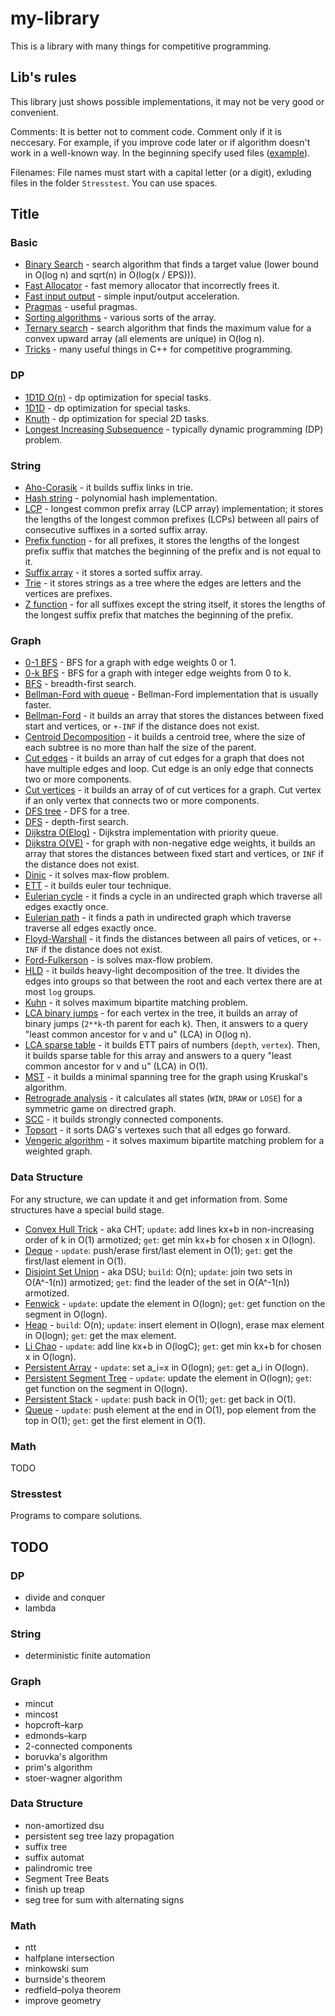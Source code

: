 # my-library
This is a library with many things for competitive programming.

## Lib's rules
This library just shows possible implementations, it may not be very good or convenient.

Comments: It is better not to comment code. Comment only if it is neccesary. For example, if you improve code later or if algorithm doesn't work in a well-known way. In the beginning specify used files ([example](/my-library/Data%20Structure/Persistent%20Array.cpp)).

Filenames: File names must start with a capital letter (or a digit), exluding files in the folder `Stresstest`. You can use spaces.

## Title

### Basic
* [Binary Search](/my-library/Basic/Binary%20search.cpp) - search algorithm that finds a target value (lower bound in O(log n) and sqrt(n) in O(log(x / EPS))).
* [Fast Allocator](/my-library/Basic/Fast%20Allocator.cpp) - fast memory allocator that incorrectly frees it.
* [Fast input output](my-library/Basic/Fast%20input%20output.cpp) - simple input/output acceleration.
* [Pragmas](my-library/Basic/Pragmas.cpp) - useful pragmas.
* [Sorting algorithms](my-library/Basic/Sorting%20algorithms.cpp) - various sorts of the array.
* [Ternary search](my-library/Basic/Ternary%20search.cpp) - search algorithm that finds the maximum value for a convex upward array (all elements are unique) in O(log n).
* [Tricks](my-library/Basic/Tricks.cpp) - many useful things in C++ for competitive programming.

### DP
* [1D1D O(n)](/my-library/DP/1D1D%20O(n).cpp) - dp optimization for special tasks.
* [1D1D](/my-library/DP/1D1D.cpp) - dp optimization for special tasks.
* [Knuth](/my-library/DP/Knuth.cpp) - dp optimization for special 2D tasks.
* [Longest Increasing Subsequence](my-library/DP/Longest%20Increasing%20Subsequence.cpp) - typically dynamic programming (DP) problem.

### String
* [Aho-Corasik](/my-library/String/Aho-Corasik.cpp) - it builds suffix links in trie.
* [Hash string](/my-library/String/Hash%20string.cpp) - polynomial hash implementation.
* [LCP](/my-library/String/LCP.cpp) - longest common prefix array (LCP array) implementation; it stores the lengths of the longest common prefixes (LCPs) between all pairs of consecutive suffixes in a sorted suffix array.
* [Prefix function](/my-library/String/Prefix%20function.cpp) - for all prefixes, it stores the lengths of the longest prefix suffix that matches the beginning of the prefix and is not equal to it.
* [Suffix array](/my-library/String/Suffix%20array.cpp) - it stores a sorted suffix array.
* [Trie](/my-library/String/Trie.cpp) - it stores strings as a tree where the edges are letters and the vertices are prefixes.
* [Z function](/my-library/String/Z%20function.cpp) - for all suffixes except the string itself, it stores the lengths of the longest suffix prefix that matches the beginning of the prefix.

### Graph
* [0-1 BFS](/my-library/Graph/0-1%20BFS.cpp) - BFS for a graph with edge weights 0 or 1.
* [0-k BFS](/my-library/Graph/0-k%20BFS.cpp) - BFS for a graph with integer edge weights from 0 to k.
* [BFS](/my-library/Graph/BFS.cpp) - breadth-first search.
* [Bellman-Ford with queue](/my-library/Graph/Bellman-Ford%20with%20queue.cpp) - Bellman-Ford implementation that is usually faster.
* [Bellman-Ford](/my-library/Graph/Bellman-Ford.cpp) - it builds an array that stores the distances between fixed start and vertices, or `+-INF` if the distance does not exist.
* [Centroid Decomposition](/my-library/Graph/Centroid%20Decomposition.cpp) - it builds a centroid tree, where the size of each subtree is no more than half the size of the parent.
* [Cut edges](/my-library/Graph/Cut%20edges.cpp) - it builds an array of cut edges for a graph that does not have multiple edges and loop. Cut edge is an only edge that connects two or more components.
* [Cut vertices](/my-library/Graph/Cut%20vertices.cpp) - it builds an array of of cut vertices for a graph. Cut vertex if an only vertex that connects two or more components.
* [DFS tree](/my-library/Graph/DFS%20tree.cpp) - DFS for a tree.
* [DFS](/my-library/Graph/DFS.cpp) - depth-first search.
* [Dijkstra O(Elog)](/my-library/Graph/Dijkstra%20O(Elog).cpp) - Dijkstra implementation with priority queue.
* [Dijkstra O(VE)](/my-library/Graph/Dijkstra%20O(VE).cpp) - for graph with non-negative edge weights, it builds an array that stores the distances between fixed start and vertices, or `INF` if the distance does not exist.
* [Dinic](/my-library/Graph/Dinic.cpp) - it solves max-flow problem.
* [ETT](/my-library/Graph/ETT.cpp) - it builds euler tour technique.
* [Eulerian cycle](/my-library/Graph/Eulerian%20cycle.cpp) - it finds a cycle in an undirected graph which traverse all edges exactly once.
* [Eulerian path](/my-library/Graph/Eulerian%20path.cpp) - it finds a path in undirected graph which traverse traverse all edges exactly once.
* [Floyd-Warshall](/my-library/Graph/Floyd-Warshall.cpp) - it finds the distances between all pairs of vetices, or `+-INF` if the distance does not exist.
* [Ford-Fulkerson](/my-library/Graph/Ford-Fulkerson.cpp) - is solves max-flow problem.
* [HLD](/my-library/Graph/HLD.cpp) - it builds heavy-light decomposition of the tree. It divides the edges into groups so that between the root and each vertex there are at most `log` groups.
* [Kuhn](/my-library/Graph/Kuhn.cpp) - it solves maximum bipartite matching problem.
* [LCA binary jumps](/my-library/Graph/LCA%20binary%20jumps.cpp) - for each vertex in the tree, it builds an array of binary jumps (`2**k`-th parent for each k). Then, it answers to a query "least common ancestor for v and u" (LCA) in O(log n).
* [LCA sparse table](/my-library/Graph/LCA%20sparse%20table.cpp) - it builds ETT pairs of numbers (`depth`, `vertex`). Then, it builds sparse table for this array and answers to a query "least common ancestor for v and u" (LCA) in O(1).
* [MST](/my-library/Graph/MST.cpp) - it builds a minimal spanning tree for the graph using Kruskal's algorithm.
* [Retrograde analysis](/my-library/Graph/Retrograde%20analysis.cpp) - it calculates all states (`WIN`, `DRAW` or `LOSE`) for a symmetric game on directred graph.
* [SCC](/my-library/Graph/SCC.cpp) - it builds strongly connected components.
* [Topsort](/my-library/Graph/Topsort.cpp) - it sorts DAG's vertexes such that all edges go forward.
* [Vengeric algorithm](/my-library/Graph/Vengeric%20algorithm.cpp) - it solves maximum bipartite matching problem for a weighted graph.

### Data Structure
For any structure, we can update it and get information from. Some structures have a special build stage.
* [Convex Hull Trick](/my-library/Data%20Structure/Convex%20Hull%20Trick.cpp) - aka CHT; `update`: add lines kx+b in non-increasing order of k in O(1) armotized; `get`: get min kx+b for chosen x in O(logn).
* [Deque](/my-library/Data%20Structure/Deque.cpp) - `update`: push/erase first/last element in O(1); `get`: get the first/last element in O(1).
* [Disjoint Set Union](/my-library/Data%20Structure/.cpp) - aka DSU; `build`: O(n); `update`: join two sets in O(A^-1(n)) armotized; `get`: find the leader of the set in O(A^-1(n)) armotized. 
* [Fenwick](/my-library/Data%20Structure/Fenwick.cpp) - `update`: update the element in O(logn); `get`: get function on the segment in O(logn).
* [Heap](/my-library/Data%20Structure/.cpp) - `build`: O(n); `update`: insert element in O(logn), erase max element in O(logn); `get`: get the max element.
* [Li Chao](/my-library/Data%20Structure/Li%20Chao.cpp) - `update`: add line kx+b in O(logC); `get`: get min kx+b for chosen x in O(logn).
* [Persistent Array](/my-library/Data%20Structure/Persistent%20Array.cpp) - `update`: set a_i=x in O(logn); `get`: get a_i in O(logn).
* [Persistent Segment Tree](/my-library/Data%20Structure/Persistent%20Segment%20Tree.cpp) - `update`: update the element in O(logn); `get`: get function on the segment in O(logn).
* [Persistent Stack](/my-library/Data%20Structure/Persistent%20Stack.cpp) - `update`: push back in O(1); `get`: get back in O(1).
* [Queue](/my-library/Data%20Structure/Queue.cpp) - `update`: push element at the end in O(1), pop element from the top in O(1); `get`: get the first element in O(1).

### Math
TODO

### Stresstest
Programs to compare solutions.

## TODO

### DP
* divide and conquer
* lambda

### String
* deterministic finite automation

### Graph
* mincut
* mincost
* hopcroft–karp
* edmonds–karp
* 2-connected components
* boruvka's algorithm
* prim's algorithm
* stoer-wagner algorithm

### Data Structure
* non-amortized dsu
* persistent seg tree lazy propagation
* suffix tree
* suffix automat
* palindromic tree
* Segment Tree Beats
* finish up treap
* seg tree for sum with alternating signs

### Math
* ntt
* halfplane intersection
* minkowski sum
* burnside's theorem
* redfield–polya theorem
* improve geometry
